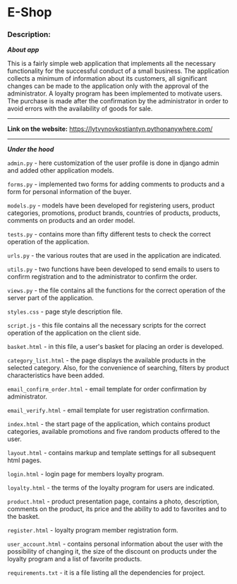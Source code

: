 # E-Shop

### Description:

***About app***

This is a fairly simple web application that implements all the necessary functionality for the successful conduct 
of a small business. The application collects a minimum of information about its customers, all significant changes 
can be made to the application only with the approval of the administrator. A loyalty program has been implemented 
to motivate users. The purchase is made after the confirmation by the administrator in order to avoid errors with the 
availability of goods for sale.

---
**Link on the website:** https://lytvynovkostiantyn.pythonanywhere.com/

---

***Under the hood***

`admin.py` - here customization of the user profile is done in django admin and added other application models.

`forms.py` - implemented two forms for adding comments to products and a form for personal information of the buyer.

`models.py` - models have been developed for registering users, product categories, promotions, product brands, 
countries of products, products, comments on products and an order model.

`tests.py` - contains more than fifty different tests to check the correct operation of the application.

`urls.py` - the various routes that are used in the application are indicated.

`utils.py` - two functions have been developed to send emails to users to confirm registration and to the administrator
to confirm the order.

`views.py` - the file contains all the functions for the correct operation of the server part of the application. 

`styles.css` - page style description file.

`script.js` - this file contains all the necessary scripts for the correct operation of the application on the client
side.

`basket.html` - in this file, a user's basket for placing an order is developed.

`category_list.html` - the page displays the available products in the selected category. Also, for the convenience of
searching, filters by product characteristics have been added.

`email_confirm_order.html` - email template for order confirmation by administrator.

`email_verify.html` - email template for user registration confirmation.

`index.html` - the start page of the application, which contains product categories, available promotions and five
random products offered to the user.

`layout.html` - contains markup and template settings for all subsequent html pages.

`login.html` - login page for members loyalty program.

`loyalty.html` - the terms of the loyalty program for users are indicated.

`product.html` - product presentation page, contains a photo, description, comments on the product, its price and the
ability to add to favorites and to the basket.

`register.html` - loyalty program member registration form.

`user_account.html` - contains personal information about the user with the possibility of changing it, the size of
the discount on products under the loyalty program and a list of favorite products.

`requirements.txt` - it is a file listing all the dependencies for project.
